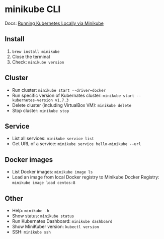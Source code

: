 # minikube CLI

Docs: [Running Kubernetes Locally via Minikube](https://kubernetes.io/docs/setup/minikube/)

## Install
1. `brew install minikube`
2. Close the terminal
3. Check: `minikube version`

## Cluster
- Run cluster: `minikube start --driver=docker`
- Run specific version of Kubernates cluster:  `minikube start --kubernetes-version v1.7.3`
- Delete cluster (including VirtualBox VM): `minikube delete`
- Stop cluster: `minikube stop`

## Service
- List all services: `minikube service list`
- Get URL of a service: `minikube service hello-minikube --url`

## Docker images
- List Docker images: `minikube image ls`
- Load an image from local Docker registry to Minikube Docker Registry: `minikube image load centos:8`

## Other
- Help: `minikube -h`
- Show status: `minikube status`
- Run Kubernates Dashboard: `minikube dashboard`
- Show MiniKuber version: `kubectl version`
- SSH: `minikube ssh`
